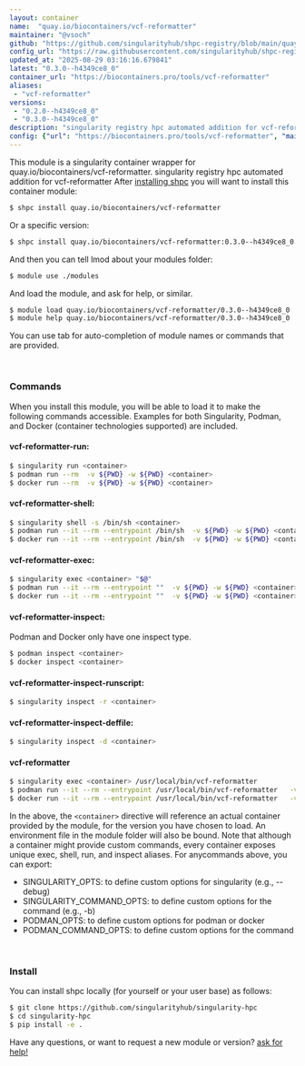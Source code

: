 ```yaml
---
layout: container
name:  "quay.io/biocontainers/vcf-reformatter"
maintainer: "@vsoch"
github: "https://github.com/singularityhub/shpc-registry/blob/main/quay.io/biocontainers/vcf-reformatter/container.yaml"
config_url: "https://raw.githubusercontent.com/singularityhub/shpc-registry/main/quay.io/biocontainers/vcf-reformatter/container.yaml"
updated_at: "2025-08-29 03:16:16.679841"
latest: "0.3.0--h4349ce8_0"
container_url: "https://biocontainers.pro/tools/vcf-reformatter"
aliases:
 - "vcf-reformatter"
versions:
 - "0.2.0--h4349ce8_0"
 - "0.3.0--h4349ce8_0"
description: "singularity registry hpc automated addition for vcf-reformatter"
config: {"url": "https://biocontainers.pro/tools/vcf-reformatter", "maintainer": "@vsoch", "description": "singularity registry hpc automated addition for vcf-reformatter", "latest": {"0.3.0--h4349ce8_0": "sha256:73f367e9821e970167ce91701675bf81b97f1d09bd485f0a6865e3f2183ba4dd"}, "tags": {"0.2.0--h4349ce8_0": "sha256:49d7f8c78d6024b7483f7fed1f4e0ece8af8905fac64b606210854072f237783", "0.3.0--h4349ce8_0": "sha256:73f367e9821e970167ce91701675bf81b97f1d09bd485f0a6865e3f2183ba4dd"}, "docker": "quay.io/biocontainers/vcf-reformatter", "aliases": {"vcf-reformatter": "/usr/local/bin/vcf-reformatter"}}
---
```


This module is a singularity container wrapper for quay.io/biocontainers/vcf-reformatter.
singularity registry hpc automated addition for vcf-reformatter
After [installing shpc](#install) you will want to install this container module:


```bash
$ shpc install quay.io/biocontainers/vcf-reformatter
```

Or a specific version:

```bash
$ shpc install quay.io/biocontainers/vcf-reformatter:0.3.0--h4349ce8_0
```

And then you can tell lmod about your modules folder:

```bash
$ module use ./modules
```

And load the module, and ask for help, or similar.

```bash
$ module load quay.io/biocontainers/vcf-reformatter/0.3.0--h4349ce8_0
$ module help quay.io/biocontainers/vcf-reformatter/0.3.0--h4349ce8_0
```

You can use tab for auto-completion of module names or commands that are provided.

<br>

### Commands

When you install this module, you will be able to load it to make the following commands accessible.
Examples for both Singularity, Podman, and Docker (container technologies supported) are included.

#### vcf-reformatter-run:

```bash
$ singularity run <container>
$ podman run --rm  -v ${PWD} -w ${PWD} <container>
$ docker run --rm  -v ${PWD} -w ${PWD} <container>
```

#### vcf-reformatter-shell:

```bash
$ singularity shell -s /bin/sh <container>
$ podman run --it --rm --entrypoint /bin/sh  -v ${PWD} -w ${PWD} <container>
$ docker run --it --rm --entrypoint /bin/sh  -v ${PWD} -w ${PWD} <container>
```

#### vcf-reformatter-exec:

```bash
$ singularity exec <container> "$@"
$ podman run --it --rm --entrypoint ""  -v ${PWD} -w ${PWD} <container> "$@"
$ docker run --it --rm --entrypoint ""  -v ${PWD} -w ${PWD} <container> "$@"
```

#### vcf-reformatter-inspect:

Podman and Docker only have one inspect type.

```bash
$ podman inspect <container>
$ docker inspect <container>
```

#### vcf-reformatter-inspect-runscript:

```bash
$ singularity inspect -r <container>
```

#### vcf-reformatter-inspect-deffile:

```bash
$ singularity inspect -d <container>
```


#### vcf-reformatter

```bash
$ singularity exec <container> /usr/local/bin/vcf-reformatter
$ podman run --it --rm --entrypoint /usr/local/bin/vcf-reformatter   -v ${PWD} -w ${PWD} <container> -c " $@"
$ docker run --it --rm --entrypoint /usr/local/bin/vcf-reformatter   -v ${PWD} -w ${PWD} <container> -c " $@"
```



In the above, the `<container>` directive will reference an actual container provided
by the module, for the version you have chosen to load. An environment file in the
module folder will also be bound. Note that although a container
might provide custom commands, every container exposes unique exec, shell, run, and
inspect aliases. For anycommands above, you can export:

 - SINGULARITY_OPTS: to define custom options for singularity (e.g., --debug)
 - SINGULARITY_COMMAND_OPTS: to define custom options for the command (e.g., -b)
 - PODMAN_OPTS: to define custom options for podman or docker
 - PODMAN_COMMAND_OPTS: to define custom options for the command

<br>

### Install

You can install shpc locally (for yourself or your user base) as follows:

```bash
$ git clone https://github.com/singularityhub/singularity-hpc
$ cd singularity-hpc
$ pip install -e .
```

Have any questions, or want to request a new module or version? [ask for help!](https://github.com/singularityhub/singularity-hpc/issues)